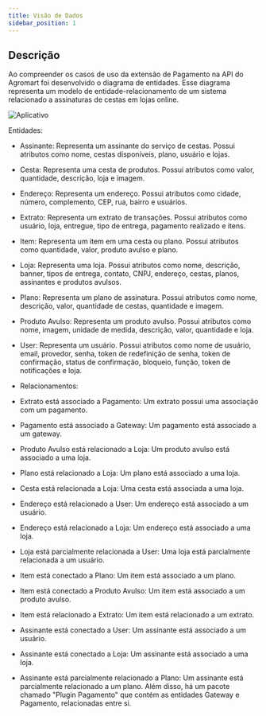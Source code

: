 ```yaml
---
title: Visão de Dados
sidebar_position: 1
---
```


## Descrição

Ao compreender os casos de uso da extensão de Pagamento na API do Agromart foi desenvolvido o diagrama de entidades. Esse diagrama representa um modelo de entidade-relacionamento de um sistema relacionado a assinaturas de cestas em lojas online. 

![Aplicativo](../../static/img/classe.png)

Entidades:

- Assinante: Representa um assinante do serviço de cestas. Possui atributos como nome, cestas disponíveis, plano, usuário e lojas.
- Cesta: Representa uma cesta de produtos. Possui atributos como valor, quantidade, descrição, loja e imagem.
- Endereço: Representa um endereço. Possui atributos como cidade, número, complemento, CEP, rua, bairro e usuários.
- Extrato: Representa um extrato de transações. Possui atributos como usuário, loja, entregue, tipo de entrega, pagamento realizado e itens.
- Item: Representa um item em uma cesta ou plano. Possui atributos como quantidade, valor, produto avulso e plano.
- Loja: Representa uma loja. Possui atributos como nome, descrição, banner, tipos de entrega, contato, CNPJ, endereço, cestas, planos, assinantes e produtos avulsos.
- Plano: Representa um plano de assinatura. Possui atributos como nome, descrição, valor, quantidade de cestas, quantidade e imagem.
- Produto Avulso: Representa um produto avulso. Possui atributos como nome, imagem, unidade de medida, descrição, valor, quantidade e loja.
- User: Representa um usuário. Possui atributos como nome de usuário, email, provedor, senha, token de redefinição de senha, token de confirmação, status de confirmação, bloqueio, função, token de notificações e loja.
- Relacionamentos:

- Extrato está associado a Pagamento: Um extrato possui uma associação com um pagamento.
- Pagamento está associado a Gateway: Um pagamento está associado a um gateway.
- Produto Avulso está relacionado a Loja: Um produto avulso está associado a uma loja.
- Plano está relacionado a Loja: Um plano está associado a uma loja.
- Cesta está relacionada a Loja: Uma cesta está associada a uma loja.
- Endereço está relacionado a User: Um endereço está associado a um usuário.
- Endereço está relacionado a Loja: Um endereço está associado a uma loja.
- Loja está parcialmente relacionada a User: Uma loja está parcialmente relacionada a um usuário.
- Item está conectado a Plano: Um item está associado a um plano.
- Item está conectado a Produto Avulso: Um item está associado a um produto avulso.
- Item está relacionado a Extrato: Um item está relacionado a um extrato.
- Assinante está conectado a User: Um assinante está associado a um usuário.
- Assinante está conectado a Loja: Um assinante está associado a uma loja.
- Assinante está parcialmente relacionado a Plano: Um assinante está parcialmente relacionado a um plano.
Além disso, há um pacote chamado "Plugin Pagamento" que contém as entidades Gateway e Pagamento, relacionadas entre si.
